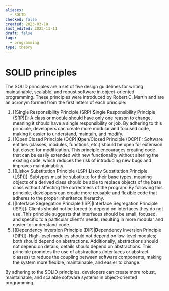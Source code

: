 ```yaml
---
aliases:
  - SOLID
checked: false
created: 2023-03-18
last_edited: 2023-11-11
draft: false
tags:
  - programming
type: theory
---
```

# SOLID principles

The SOLID principles are a set of five design guidelines for writing maintainable, scalable, and robust software in object-oriented programming. These principles were introduced by Robert C. Martin and are an acronym formed from the first letters of each principle:

1.  [[Single Responsibility Principle (SRP)|**S**ingle Responsibility Principle (SRP)]]: A class or module should have only one reason to change, meaning it should have a single responsibility or job. By adhering to this principle, developers can create more modular and focused code, making it easier to understand, maintain, and modify.
2.  [[Open Closed Principle (OCP)|**O**pen/Closed Principle (OCP)]]: Software entities (classes, modules, functions, etc.) should be open for extension but closed for modification. This principle encourages creating code that can be easily extended with new functionality without altering the existing code, which reduces the risk of introducing new bugs and improves maintainability.
3.  [[Liskov Substitution Principle (LSP)|**L**iskov Substitution Principle (LSP)]]: Subtypes must be substitute for their base types, meaning objects of a derived class should be able to replace objects of the base class without affecting the correctness of the program. By following this principle, developers can create more reusable and flexible code that adheres to the proper inheritance hierarchy.
4.  [[Interface Segregation Principle (ISP)|**I**nterface Segregation Principle (ISP)]]: Clients should not be forced to depend on interfaces they do not use. This principle suggests that interfaces should be small, focused, and specific to a particular client's needs, resulting in more modular and easier-to-understand code.
5.  [[Dependency Inversion Principle (DIP)|**D**ependency Inversion Principle (DIP)]]: High-level modules should not depend on low-level modules; both should depend on abstractions. Additionally, abstractions should not depend on details; details should depend on abstractions. This principle promotes the use of abstractions (interfaces or abstract classes) to reduce the coupling between software components, making the system more flexible, maintainable, and easier to change.

By adhering to the SOLID principles, developers can create more robust, maintainable, and scalable software systems in object-oriented programming.
